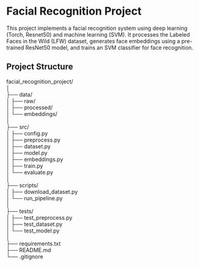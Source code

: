 # Facial Recognition Project

This project implements a facial recognition system using deep learning (Torch, Resnet50) and machine learning (SVM). It processes the Labeled Faces in the Wild (LFW) dataset, generates face embeddings using a pre-trained ResNet50 model, and trains an SVM classifier for face recognition.

## Project Structure

facial_recognition_project/  
│  
├── data/  
│ ├── raw/  
│ ├── processed/  
│ └── embeddings/  
│  
├── src/  
│ ├── config.py  
│ ├── preprocess.py  
│ ├── dataset.py  
│ ├── model.py  
│ ├── embeddings.py  
│ ├── train.py  
│ └── evaluate.py  
│  
├── scripts/  
│ ├── download_dataset.py  
│ └── run_pipeline.py  
│  
├── tests/  
│ ├── test_preprocess.py  
│ ├── test_dataset.py  
│ └── test_model.py  
│  
├── requirements.txt  
├── README.md  
└── .gitignore  

